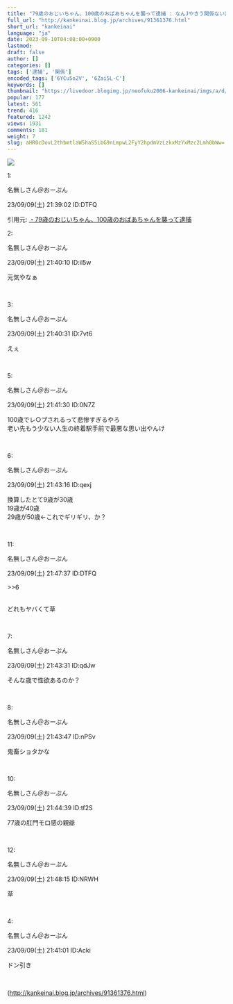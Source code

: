 ```yaml
---
title: "79歳のおじいちゃん、100歳のおばあちゃんを襲って逮捕 : なんJやきう関係ない部@おんJ"
full_url: "http://kankeinai.blog.jp/archives/91361376.html"
short_url: "kankeinai"
language: "ja"
date: 2023-09-10T04:08:00+0900
lastmod: 
draft: false
author: []
categories: []
tags: ['逮捕', '関係']
encoded_tags: ['6YCu5o2V', '6Zai5L-C']
keywords: []
thumbnail: "https://livedoor.blogimg.jp/neofuku2006-kankeinai/imgs/a/d/adbfea5e.jpg"
popular: 177
latest: 561
trend: 416
featured: 1242
views: 1931
comments: 181
weight: 7
slug: aHR0cDovL2thbmtlaW5haS5ibG9nLmpwL2FyY2hpdmVzLzkxMzYxMzc2Lmh0bWw=
---
```


![](https://livedoor.blogimg.jp/neofuku2006-kankeinai/imgs/a/d/adbfea5e.jpg)

<div><p class='t_h'>1: <p>名無しさん＠おーぷん</p> <p> 23/09/09(土) 21:39:02 ID:DTFQ</p></p><p>引用元: <a href='http://2chspa.com/thread/livejupiter/1694263142' target='_blank'>・</a><a href='https://hayabusa.open2ch.net/test/read.cgi/livejupiter/1694263142/' target='_blank'>79歳のおじいちゃん、100歳のおばあちゃんを襲って逮捕</a></p><p class='t_h'>2: <p>名無しさん＠おーぷん</p> <p> 23/09/09(土) 21:40:10 ID:il5w</p></p> <p class='t_b'> 元気やなぁ </p><br> <p class='t_h'>3: <p>名無しさん＠おーぷん</p> <p> 23/09/09(土) 21:40:31 ID:7vt6</p></p> <p class='t_b'> えぇ </p><br> <p class='t_h'>5: <p>名無しさん＠おーぷん</p> <p> 23/09/09(土) 21:41:30 ID:0N7Z</p></p> <p class='t_b'> 100歳でレ○プされるって悲惨すぎるやろ<br>老い先もう少ない人生の終着駅手前で最悪な思い出やんけ </p><br> <p class='t_h'>6: <p>名無しさん＠おーぷん</p> <p> 23/09/09(土) 21:43:16 ID:qexj</p></p> <p class='t_b'> 換算したとて9歳が30歳<br>19歳が40歳<br>29歳が50歳←これでギリギリ、か？ </p><br> <p class='t_h t_i'>11: <p>名無しさん＠おーぷん</p> <p> 23/09/09(土) 21:47:37 ID:DTFQ</p></p> <p class='t_b t_i'> <p class='anchor'>>>6</p><br>どれもヤバくて草 </p><br> <p class='t_h'>7: <p>名無しさん＠おーぷん</p> <p> 23/09/09(土) 21:43:31 ID:qdJw</p></p> <p class='t_b'> そんな歳で性欲あるのか？ </p><br> <p class='t_h'>8: <p>名無しさん＠おーぷん</p> <p> 23/09/09(土) 21:43:47 ID:nPSv</p></p> <p class='t_b'> 鬼畜ショタかな </p><br> <p class='t_h'>10: <p>名無しさん＠おーぷん</p> <p> 23/09/09(土) 21:44:39 ID:tf2S</p></p> <p class='t_b'> 77歳の肛門モロ感の親爺 </p><br> <p class='t_h'>12: <p>名無しさん＠おーぷん</p> <p> 23/09/09(土) 21:48:15 ID:NRWH</p></p> <p class='t_b'> 草 </p><br> <p class='t_h'>4: <p>名無しさん＠おーぷん</p> <p> 23/09/09(土) 21:41:01 ID:Acki</p></p> <p class='t_b'> ドン引き </p><br> <img border='0' width='1' height='1' src='https://www13.a8.net/0.gif?a8mat=2BJK9W+3WIBJM+249K+BWGDT' alt=''> </div>

(http://kankeinai.blog.jp/archives/91361376.html)
